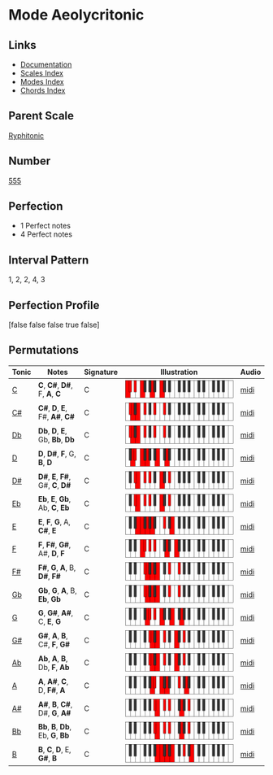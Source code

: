 # Mode Aeolycritonic

## Links

- [Documentation](index.md)
- [Scales Index](Scales.md)
- [Modes Index](Modes.md)
- [Chords Index](Chords.md)

## Parent Scale

[Ryphitonic](ScaleRyphitonic.md)

## Number

[555](https://ianring.com/musictheory/scales/555)

## Perfection

- 1 Perfect notes
- 4 Perfect notes

## Interval Pattern

1, 2, 2, 4, 3

## Perfection Profile

[false false false true false]

## Permutations

| Tonic | Notes | Signature | Illustration | Audio |
|-------|-------|-----------|--------------|-------|
| [C](ModeCNaturalAeolycritonic.md) | **C**, **C#**, **D#**, F, **A**, **C** | C | ![CNaturalAeolycritonic](ModeCNaturalAeolycritonic.png) | [midi](https://github.com/edipermadi/music/blob/main/docs/ModeCNaturalAeolycritonic.mid?raw=true) |
| [C#](ModeCSharpAeolycritonic.md) | **C#**, **D**, **E**, F#, **A#**, **C#** | C | ![CSharpAeolycritonic](ModeCSharpAeolycritonic.png) | [midi](https://github.com/edipermadi/music/blob/main/docs/ModeCSharpAeolycritonic.mid?raw=true) |
| [Db](ModeDFlatAeolycritonic.md) | **Db**, **D**, **E**, Gb, **Bb**, **Db** | C | ![DFlatAeolycritonic](ModeDFlatAeolycritonic.png) | [midi](https://github.com/edipermadi/music/blob/main/docs/ModeDFlatAeolycritonic.mid?raw=true) |
| [D](ModeDNaturalAeolycritonic.md) | **D**, **D#**, **F**, G, **B**, **D** | C | ![DNaturalAeolycritonic](ModeDNaturalAeolycritonic.png) | [midi](https://github.com/edipermadi/music/blob/main/docs/ModeDNaturalAeolycritonic.mid?raw=true) |
| [D#](ModeDSharpAeolycritonic.md) | **D#**, **E**, **F#**, G#, **C**, **D#** | C | ![DSharpAeolycritonic](ModeDSharpAeolycritonic.png) | [midi](https://github.com/edipermadi/music/blob/main/docs/ModeDSharpAeolycritonic.mid?raw=true) |
| [Eb](ModeEFlatAeolycritonic.md) | **Eb**, **E**, **Gb**, Ab, **C**, **Eb** | C | ![EFlatAeolycritonic](ModeEFlatAeolycritonic.png) | [midi](https://github.com/edipermadi/music/blob/main/docs/ModeEFlatAeolycritonic.mid?raw=true) |
| [E](ModeENaturalAeolycritonic.md) | **E**, **F**, **G**, A, **C#**, **E** | C | ![ENaturalAeolycritonic](ModeENaturalAeolycritonic.png) | [midi](https://github.com/edipermadi/music/blob/main/docs/ModeENaturalAeolycritonic.mid?raw=true) |
| [F](ModeFNaturalAeolycritonic.md) | **F**, **F#**, **G#**, A#, **D**, **F** | C | ![FNaturalAeolycritonic](ModeFNaturalAeolycritonic.png) | [midi](https://github.com/edipermadi/music/blob/main/docs/ModeFNaturalAeolycritonic.mid?raw=true) |
| [F#](ModeFSharpAeolycritonic.md) | **F#**, **G**, **A**, B, **D#**, **F#** | C | ![FSharpAeolycritonic](ModeFSharpAeolycritonic.png) | [midi](https://github.com/edipermadi/music/blob/main/docs/ModeFSharpAeolycritonic.mid?raw=true) |
| [Gb](ModeGFlatAeolycritonic.md) | **Gb**, **G**, **A**, B, **Eb**, **Gb** | C | ![GFlatAeolycritonic](ModeGFlatAeolycritonic.png) | [midi](https://github.com/edipermadi/music/blob/main/docs/ModeGFlatAeolycritonic.mid?raw=true) |
| [G](ModeGNaturalAeolycritonic.md) | **G**, **G#**, **A#**, C, **E**, **G** | C | ![GNaturalAeolycritonic](ModeGNaturalAeolycritonic.png) | [midi](https://github.com/edipermadi/music/blob/main/docs/ModeGNaturalAeolycritonic.mid?raw=true) |
| [G#](ModeGSharpAeolycritonic.md) | **G#**, **A**, **B**, C#, **F**, **G#** | C | ![GSharpAeolycritonic](ModeGSharpAeolycritonic.png) | [midi](https://github.com/edipermadi/music/blob/main/docs/ModeGSharpAeolycritonic.mid?raw=true) |
| [Ab](ModeAFlatAeolycritonic.md) | **Ab**, **A**, **B**, Db, **F**, **Ab** | C | ![AFlatAeolycritonic](ModeAFlatAeolycritonic.png) | [midi](https://github.com/edipermadi/music/blob/main/docs/ModeAFlatAeolycritonic.mid?raw=true) |
| [A](ModeANaturalAeolycritonic.md) | **A**, **A#**, **C**, D, **F#**, **A** | C | ![ANaturalAeolycritonic](ModeANaturalAeolycritonic.png) | [midi](https://github.com/edipermadi/music/blob/main/docs/ModeANaturalAeolycritonic.mid?raw=true) |
| [A#](ModeASharpAeolycritonic.md) | **A#**, **B**, **C#**, D#, **G**, **A#** | C | ![ASharpAeolycritonic](ModeASharpAeolycritonic.png) | [midi](https://github.com/edipermadi/music/blob/main/docs/ModeASharpAeolycritonic.mid?raw=true) |
| [Bb](ModeBFlatAeolycritonic.md) | **Bb**, **B**, **Db**, Eb, **G**, **Bb** | C | ![BFlatAeolycritonic](ModeBFlatAeolycritonic.png) | [midi](https://github.com/edipermadi/music/blob/main/docs/ModeBFlatAeolycritonic.mid?raw=true) |
| [B](ModeBNaturalAeolycritonic.md) | **B**, **C**, **D**, E, **G#**, **B** | C | ![BNaturalAeolycritonic](ModeBNaturalAeolycritonic.png) | [midi](https://github.com/edipermadi/music/blob/main/docs/ModeBNaturalAeolycritonic.mid?raw=true) |

